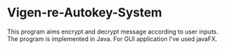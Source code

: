 # Vigen-re-Autokey-System
This program aims encrypt and decrypt message according to user inputs.
The program is implemented in Java. For GUI application I've used javaFX.
